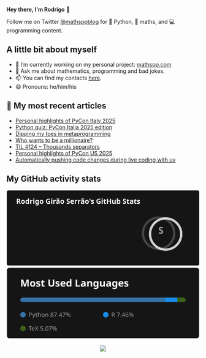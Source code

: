 **Hey there, I'm Rodrigo** 👋

Follow me on Twitter [@mathsppblog][twitter] for 🐍 Python, 🧠 maths, and 💻 programming content.


## A little bit about myself

- 🔭 I’m currently working on my personal project: [mathspp.com](https://mathspp.com)
- 💬 Ask me about mathematics, programming and bad jokes.
- 📫 You can find my contacts [here](https://mathspp.com/contact-me).
- 😄 Pronouns: he/him/his


## 📖 My most recent articles

<!-- BLOG-POST-LIST:START -->
- [Personal highlights of PyCon Italy 2025](https://mathspp.com/blog/personal-highlights-of-pycon-italy-2025)
- [Python quiz: PyCon Italia 2025 edition](https://mathspp.com/blog/python-quiz-pycon-italia-2025-edition)
- [Dipping my toes in metaprogramming](https://mathspp.com/blog/dipping-my-toes-in-metaprogramming)
- [Who wants to be a millionaire?](https://mathspp.com/blog/who-wants-to-be-a-millionaire)
- [TIL #124 – Thousands separators](https://mathspp.com/blog/til/thousands-separators)
- [Personal highlights of PyCon US 2025](https://mathspp.com/blog/personal-highlights-of-pycon-us-2025)
- [Automatically pushing code changes during live coding with uv](https://mathspp.com/blog/automatically-pushing-code-changes-during-live-coding-with-uv)
<!-- BLOG-POST-LIST:END -->


##  My GitHub activity stats

<!-- Thanks to ofek! -->

<img src="general_stats.svg" alt="GitHub Statistics" loading="lazy">

<img src="language_stats.svg" alt="Top Languages" loading="lazy">

<p align='center'><img src='https://visitor-badge.laobi.icu/badge?page_id=RodrigoGiraoSerrao'></p>

[twitter]: https://twitter.com/mathsppblog
